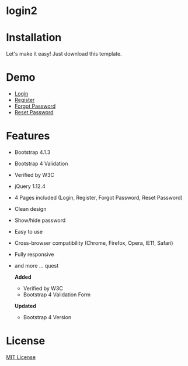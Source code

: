 # login2

# Installation
Let's make it easy! Just download this template.

# Demo
- [Login](https://pama-Devs.github.io/login2/Login/index.html)
- [Register](https://pama-Devs.github.io/login2/blob/main/Login/register.html)
- [Forgot Password](https://pama-Devs.github.io/login2/blob/main/Login/forgot.html)
- [Reset Password](https://pama-Devs.github.io/login2/blob/main/Login/reset.html)

# Features
- Bootstrap 4.1.3
- Bootstrap 4 Validation
- Verified by W3C
- jQuery 1.12.4
- 4 Pages included (Login, Register, Forgot Password, Reset Password)
- Clean design
- Show/hide password
- Easy to use
- Cross-browser compatibility (Chrome, Firefox, Opera, IE11, Safari)
- Fully responsive
- and more ...
quest

  **Added**
  * Verified by W3C
  * Bootstrap 4 Validation Form

  **Updated**
  * Bootstrap 4 Version



# License
[MIT License](http://opensource.org/licenses/MIT)
